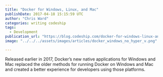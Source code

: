 ```yaml
---
title: "Docker for Windows, Linux, and Mac"
publishDate: 2017-04-18 15:15:59 UTC
author: "Chris Ward"
categories: writing codeship
tags:
  - Development
publication_url: "https://blog.codeship.com/docker-for-windows-linux-and-mac/"
image: "../../../assets/images/articles/docker_windows_no_hyper_v.png"

---
```

Released earlier in 2017, Docker’s new native applications for Windows and Mac replaced the older methods for running Docker on Windows and Mac and created a better experience for developers using those platforms.

